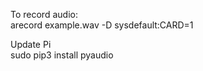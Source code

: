 To record audio: <br>
arecord example.wav -D sysdefault:CARD=1 <br>

Update Pi <br>
sudo pip3 install pyaudio <br>
